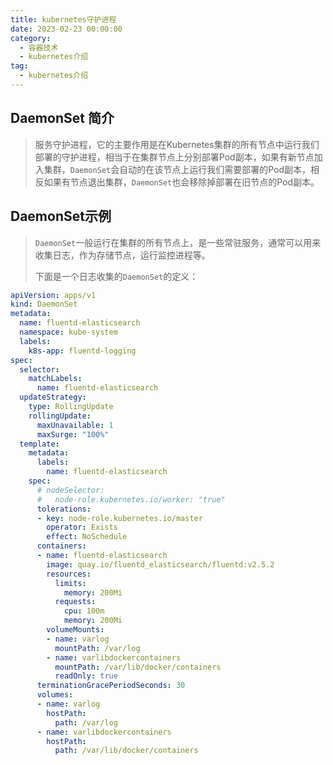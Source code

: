 ```yaml
---
title: kubernetes守护进程
date: 2023-02-23 00:00:00
category: 
  - 容器技术
  - kubernetes介绍
tag: 
  - kubernetes介绍
---
```


## DaemonSet 简介
> 服务守护进程，它的主要作用是在Kubernetes集群的所有节点中运行我们部署的守护进程，相当于在集群节点上分别部署Pod副本，如果有新节点加入集群，`DaemonSet`会自动的在该节点上运行我们需要部署的Pod副本，相反如果有节点退出集群，`DaemonSet`也会移除掉部署在旧节点的Pod副本。


## DaemonSet示例
> `DaemonSet`一般运行在集群的所有节点上，是一些常驻服务，通常可以用来收集日志，作为存储节点，运行监控进程等。
>
> 下面是一个日志收集的``DaemonSet``的定义：
```yaml
apiVersion: apps/v1
kind: DaemonSet
metadata:
  name: fluentd-elasticsearch
  namespace: kube-system
  labels:
    k8s-app: fluentd-logging
spec:
  selector:
    matchLabels:
      name: fluentd-elasticsearch
  updateStrategy:
    type: RollingUpdate
    rollingUpdate:
      maxUnavailable: 1
      maxSurge: "100%"
  template:
    metadata:
      labels:
        name: fluentd-elasticsearch
    spec:
      # nodeSelector:
      #   node-role.kubernetes.io/worker: "true"
      tolerations:
      - key: node-role.kubernetes.io/master
        operator: Exists
        effect: NoSchedule
      containers:
      - name: fluentd-elasticsearch
        image: quay.io/fluentd_elasticsearch/fluentd:v2.5.2
        resources:
          limits:
            memory: 200Mi
          requests:
            cpu: 100m
            memory: 200Mi
        volumeMounts:
        - name: varlog
          mountPath: /var/log
        - name: varlibdockercontainers
          mountPath: /var/lib/docker/containers
          readOnly: true
      terminationGracePeriodSeconds: 30
      volumes:
      - name: varlog
        hostPath:
          path: /var/log
      - name: varlibdockercontainers
        hostPath:
          path: /var/lib/docker/containers
```
